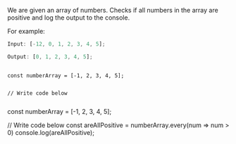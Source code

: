 We are given an array of numbers.
Checks if all numbers in the array
are positive and log the output
to the console.

For example:

```js
Input: [-12, 0, 1, 2, 3, 4, 5];

Output: [0, 1, 2, 3, 4, 5];
```

<codeblock language="javascript" type="exercise" testMode="fixedInput">
<code>
const numberArray = [-1, 2, 3, 4, 5];

// Write code below

</code>
<solution>
const numberArray = [-1, 2, 3, 4, 5];

// Write code below
const areAllPositive = numberArray.every(num => num > 0)
console.log(areAllPositive);

</solution>
</codeblock>
